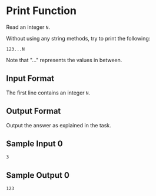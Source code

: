 # Print Function

Read an integer `N`.

Without using any string methods, try to print the following:

`123...N`

Note that "..." represents the values in between.

## Input Format

The first line contains an integer `N`.

## Output Format

Output the answer as explained in the task.

## Sample Input 0

`3`

## Sample Output 0

`123`